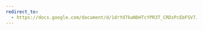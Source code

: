 ```yaml
---
redirect_to:
  - https://docs.google.com/document/d/1drYd7kaNbHTcYPR3T_CRDsPcEbFSV7JbJUmhMPeWMqY/edit?usp=sharing
---
```

